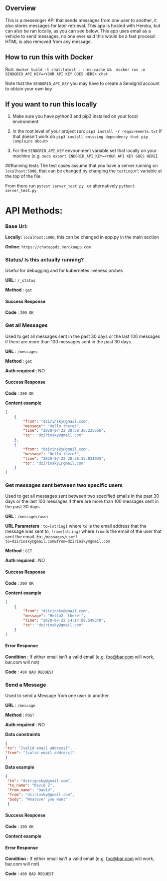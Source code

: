 ## Overview
 This is a messenger API that sends messages from one user to another, it also stores messages for later retrieval. This app is hosted with Heroku, but can also be ran locally, as you can see below.
 This app uses email as a vehicle to send messages, no one ever said this would be a fast process!
 HTML is also removed from any message. 
 ## How to run this with Docker
 Run: `docker build -t chat:latest . --no-cache &&  docker run -e SENDGRID_API_KEY=<YOUR API KEY GOES HERE> chat `
  
 Note that the `SENDGRID_API_KEY` you may have to create a Sendgrid account to obtain your own key
 
 ## If you want to run this locally
 1. Make sure you have python3 and pip3 installed on your local environment
 
 2. In the root level of your project run: `pip3 install -r requirements.txt`
 If that doesn't work do `pip3 install <missing dependency that pip complains about>`
 
 3. For the `SENDGRID_API_KEY` environment variable set that locally on your machine
    (e.g. `sudo export ENDGRID_API_KEY=<YOUR API KEY GOES HERE`). 
 
 ##Running tests
 The test cases assume that you have a server running on `localhost:5000`, that can be changed by changing the `testingUrl` 
 variable at the top of the file. 
 
 From there run `pytest server_test.py `
 or alternatively `python3 server_test.py `
 
# API Methods: 
 ### Base Url:
 **Locally:**
 `localhost:5000`, this can be changed in app.py in the main section
 
 **Online**: `https://chatappdz.herokuapp.com`
 ### Status/ Is this actually running?
 
 Useful for debugging and for kubernetes liveness probes
 
 **URL** : `/_status`
 
 **Method** : `get`
 
 
 #### Success Response
 
 **Code** : `200 OK`
 
 ### Get all Messages
 
 Used to get all messages sent in the past 30 days or the last 100 messages if there are more than 100 messages sent in the past 30 days.
 
 
 **URL** : `/messages`
 
 **Method** : `get`
 
 **Auth required** : NO
 
 #### Success Response
 
 **Code** : `200 OK`
 
 **Content example**
 
 ```json
 [
     {
         "from": "dzirinsky@gmail.com",
         "message": "Hello there!",
         "time": "2020-07-22 20:58:20.235556",
         "to": "dzirinsky@gmail.com"
     },
     {
         "from": "dzirinsky@gmail.com",
         "message": "Hello there!",
         "time": "2020-07-22 20:58:35.031935",
         "to": "dzirinsky1@gmail.com"
     }
 ]
 ```
 
 ### Get messages sent between two specific users
 
  Used to get all messages sent between two specified emails in the past 30 days or the last 100 messages if there are more than 100 messages sent in the past 30 days.
 
 **URL** : `/messages/user`
 
 **URL Parameters** : `to=[string]` where `to` is the email address that the message was sent to,
 `from=[string]` where `from` is the email of the user that sent the email. Ex: `/messages/user?to=dzirinsky@gmail.com&from=dzirinsky@gmail.com`
 
 **Method** : `GET`
 
 **Auth required** : NO
 
 #### Success Response
 
 **Code** : `200 OK`
 
 **Content example**
 
 ```json
 [
     {
         "from": "dzirinsky@gmail.com",
         "message": "Hello2  there!",
         "time": "2020-07-22 14:14:08.548378",
         "to": "dzirinsky@gmail.com"
     }
 ]
 ```
 
 #### Error Response
 
 **Condition** : If either email isn't a valid email (e.g. foo@bar.com will work, bar.com will not)
 
 **Code** : `400 BAD REQUEST`
 
 ### Send a Message
 
 Used to send a Message from one user to another 
 
 **URL** : `/message`
 
 **Method** : `POST`
 
 **Auth required** : NO
 
 **Data constraints**
 
 ```json
 {
 "to": "[valid email address]",
 "from": "[valid email address]"
 }
 ```
 
 **Data example**
 
 ```json
 {
  "to": "dzirignsky@gmail.com",
  "to_name": "David Z",
  "from_name": "David",
  "from": "dzirinsky@gmail.com",
  "body": "Whatever you want"
  }
 ```
 
 #### Success Response
 
 **Code** : `200 OK`
 
 **Content example**
 
 
 #### Error Response
 
 **Condition** : If either email isn't a valid email (e.g. foo@bar.com will work, bar.com will not)
 
 **Code** : `400 BAD REQUEST`
 


 
